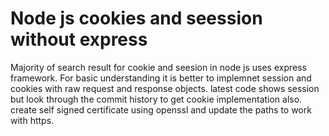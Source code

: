 # Node js cookies and seession without express
Majority of search result for cookie and seesion in node js uses express framework. For basic understanding it is better to implemnet session and cookies with
raw request and response objects. 
latest code shows session but look through the commit history to get cookie implementation also.
create self signed certificate using openssl and update the paths to work with https.